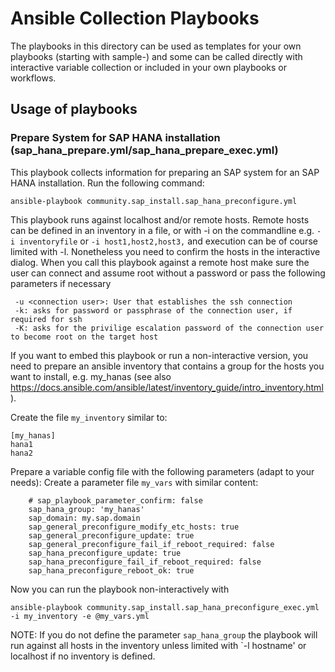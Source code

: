
# Ansible Collection Playbooks

The playbooks in this directory can be used as templates for your own playbooks
(starting with sample-) and some can be called directly with interactive variable collection
or included in your own playbooks or workflows.

## Usage of playbooks

### Prepare System for SAP HANA installation (sap_hana_prepare.yml/sap_hana_prepare_exec.yml)

This playbook collects information for preparing an SAP system for an SAP HANA installation.
Run the following command:

```[bash]
ansible-playbook community.sap_install.sap_hana_preconfigure.yml
```

This playbook runs against localhost and/or remote hosts.
Remote hosts can be defined in an inventory in a file, or with -i on the commandline e.g. `-i inventoryfile` or `-i host1,host2,host3,` and execution can be of course limited with -l.
Nonetheless you need to confirm the hosts in the interactive dialog.
When you call this playbook against a remote host make sure the user can connect and assume root without a password or pass the following parameters if necessary

```[bash]
 -u <connection user>: User that establishes the ssh connection
 -k: asks for password or passphrase of the connection user, if required for ssh
 -K: asks for the privilige escalation password of the connection user to become root on the target host
```

If you want to embed this playbook or run a non-interactive version, you need to prepare an ansible inventory that contains a group for the hosts you want to install, e.g. my_hanas (see also <https://docs.ansible.com/ansible/latest/inventory_guide/intro_inventory.html>).

Create the file `my_inventory` similar to:

```[yaml]
[my_hanas]
hana1
hana2
```

Prepare a variable config file with the following parameters (adapt to your needs):
Create a parameter file `my_vars` with similar content:

```[yaml]
    # sap_playbook_parameter_confirm: false 
    sap_hana_group: 'my_hanas'
    sap_domain: my.sap.domain
    sap_general_preconfigure_modify_etc_hosts: true
    sap_general_preconfigure_update: true
    sap_general_preconfigure_fail_if_reboot_required: false
    sap_hana_preconfigure_update: true
    sap_hana_preconfigure_fail_if_reboot_required: false
    sap_hana_preconfigure_reboot_ok: true
```

Now you can run the playbook non-interactively with

```[bash]
ansible-playbook community.sap_install.sap_hana_preconfigure_exec.yml -i my_inventory -e @my_vars.yml
```

NOTE: If you do not define the parameter `sap_hana_group` the playbook will run against all hosts in the inventory unless limited with `-l hostname' or localhost if no inventory is defined.